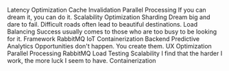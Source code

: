 Latency Optimization Cache Invalidation Parallel Processing If you can dream it, you can do it. Scalability Optimization Sharding
Dream big and dare to fail. Difficult roads often lead to beautiful destinations. Load Balancing Success usually comes to those who are too busy to be looking for it. Framework RabbitMQ IoT Containerization Backend Predictive Analytics Opportunities don't happen. You create them. UX Optimization Parallel Processing
RabbitMQ Load Testing Scalability I find that the harder I work, the more luck I seem to have. Containerization
